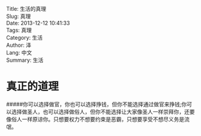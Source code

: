 Title: 生活的真理  
Slug: 真理  
Date: 2013-12-12 10:41:33  
Tags: 真理  
Category: 生活  
Author: 泽  
Lang: 中文  
Summary: 生活  

真正的道理
================================
#####你可以选择做官，你也可以选择挣钱，但你不能选择通过做官来挣钱;你可以选择做圣人，也可以选择做俗人，但你不能选择让大家像圣人一样崇拜你，还要像俗人一样原谅你。只想要权力不想要约束是恶霸，只想要享受不想尽义务是流氓。  
